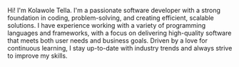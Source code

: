 Hi! I'm Kolawole Tella. I'm a passionate software developer with a strong foundation in coding, problem-solving, and creating efficient, scalable solutions. I have experience working with a variety of programming languages and frameworks, with a focus on delivering high-quality software that meets both user needs and business goals. Driven by a love for continuous learning, I stay up-to-date with industry trends and always strive to improve my skills.

